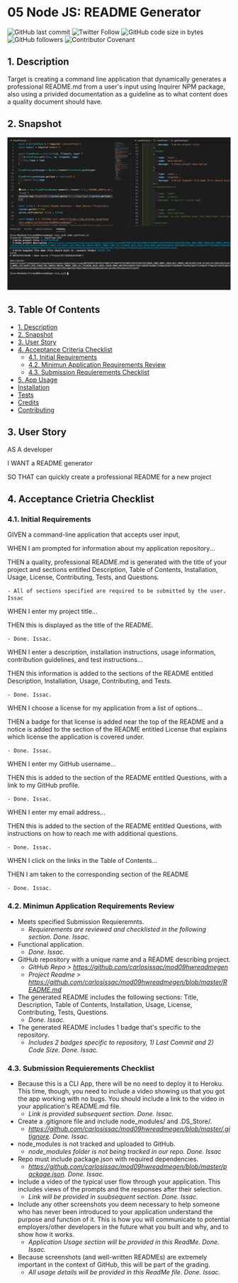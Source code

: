 # 05 Node JS: README Generator
![GitHub last commit](https://img.shields.io/github/last-commit/carlosissac/mod09hwreadmegen) ![Twitter Follow](https://img.shields.io/twitter/follow/zzzakk_cccrlss?style=social) ![GitHub code size in bytes](https://img.shields.io/github/languages/code-size/carlosissac/mod09hwreadmegen) ![GitHub followers](https://img.shields.io/github/followers/carlosissac?style=social) ![Contributor Covenant](https://img.shields.io/badge/Contributor%20Covenant-v2.0%20adopted-ff69b4.svg) 
## 1. Description
Target is creating a command line application that dynamically generates a professional README.md from a user's input using Inquirer NPM package, also using a privided documentation as a guideline as to what content does a quality document should have.
## 2. Snapshot
![image](./assets/console.jpg)
## 3. Table Of Contents
* [1. Description](#1.-Description)
* [2. Snapshot](#2.-Snapshot)
* [3. User Story](#3.-User-Story)
* [4. Acceptance Criteria Checklist](#4.-Acceptance-Criteria-Checklist)
    * [4.1. Initial Requirements](#4.1.-Initial-Requierements)
    * [4.2. Minimun Application Requirements Review](#4.2.-Minimun-Application-Requirements-Review)
    * [4.3. Submission Requierements Checklist](#4.3.-Submission-Requierements-Checklist)
* [5. App Usage](#5.-App-Usage)
* [Installation](#Installation)
* [Tests](#Tests)
* [Credits](#Credits)
* [Contributing](#Contributing)
## 3. User Story 
AS A developer

I WANT a README generator

SO THAT can quickly create a professional README for a new project

## 4. Acceptance Crietria Checklist
### 4.1. Initial Requirements
GIVEN a command-line application that accepts user input,

WHEN I am prompted for information about my application repository...

THEN a quality, professional README.md is generated with the title of your project and sections entitled Description, Table of Contents, Installation, Usage, License, Contributing, Tests, and Questions.

    - All of sections specified are required to be submitted by the user. Issac

WHEN I enter my project title...

THEN this is displayed as the title of the README.

    - Done. Issac.

WHEN I enter a description, installation instructions, usage information, contribution guidelines, and test instructions...

THEN this information is added to the sections of the README entitled Description, Installation, Usage, Contributing, and Tests.

    - Done. Issac.

WHEN I choose a license for my application from a list of options...

THEN a badge for that license is added near the top of the README and a notice is added to the section of the README entitled License that explains which license the application is covered under.

    - Done. Issac.

WHEN I enter my GitHub username...

THEN this is added to the section of the README entitled Questions, with a link to my GitHub profile.

    - Done. Issac.

WHEN I enter my email address...

THEN this is added to the section of the README entitled Questions, with instructions on how to reach me with additional questions.

    - Done. Issac.

WHEN I click on the links in the Table of Contents...

THEN I am taken to the corresponding section of the README

    - Done. Issac.

### 4.2. Minimun Application Requirements Review
* Meets specified Submission Requieremnts.
    - *Requierements are reviewed and checklisted in the following section. Done. Issac.*
* Functional application.
    - *Done. Issac.*
* GitHub repository with a unique name and a README describing project.
    - *GitHub Repo > https://github.com/carlosissac/mod09hwreadmegen*
    - *Project Readme > https://github.com/carlosissac/mod09hwreadmegen/blob/master/README.md*
* The generated README includes the following sections: Title, Description, Table of Contents, Installation, Usage, License, Contributing, Tests, Questions.
    - *Done. Issac.*
* The generated README includes 1 badge that's specific to the repository.
    - *Includes 2 badges specific to repository, 1) Last Commit and 2) Code Size. Done. Issac.*
### 4.3. Submission Requierements Checklist 
* Because this is a CLI App, there will be no need to deploy it to Heroku. This time, though, you need to include a video showing us that you got the app working with no bugs. You should include a link to the video in your application's README.md file.
    - *Link is provided subsequent section. Done. Issac.*
* Create a .gitignore file and include node_modules/ and .DS_Store/.
    - *https://github.com/carlosissac/mod09hwreadmegen/blob/master/.gitignore. Done. Issac.*
* node_modules is not tracked and uploaded to GitHub.
    - *node_modules folder is not being tracked in our repo. Done. Issac*
* Repo must include package.json with required dependencies.
    - *https://github.com/carlosissac/mod09hwreadmegen/blob/master/package.json. Done. Issac.*
* Include a video of the typical user flow through your application. This includes views of the prompts and the responses after their selection.
    - *Link will be provided in suubsequent section. Done. Issac.*
* Include any other screenshots you deem necessary to help someone who has never been introduced to your application understand the purpose and function of it. This is how you will communicate to potential employers/other developers in the future what you built and why, and to show how it works.
    - *Application Usage section will be provided in this ReadMe. Done. Issac.*
* Because screenshots (and well-written READMEs) are extremely important in the context of GitHub, this will be part of the grading.
    - *All usage details will be provided in this ReadMe file. Done. Issac.*